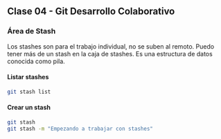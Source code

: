 ## Clase 04 - Git Desarrollo Colaborativo

### Área de Stash
Los stashes son para el trabajo individual, no se suben al remoto. Puedo tener más de un stash en la caja de stashes. Es una estructura de datos conocida como pila.

#### Listar stashes

```sh
git stash list
```

#### Crear un stash

```sh
git stash
git stash -m "Empezando a trabajar con stashes"
```